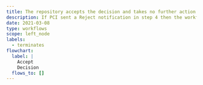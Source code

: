 ```yaml
---
title: The repository accepts the decision and takes no further action
description: If PCI sent a Reject notification in step 4 then the workflow ends here
date: 2021-03-08
type: workflows
scope: left_node
labels:
  - terminates
flowchart:
  label: |
    Accept
    Decision
  flows_to: []
---
```


